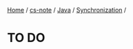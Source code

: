 [Home](https://mengxianbin.github.io) /
[cs-note](https://mengxianbin.github.io/cs-note) /
[Java](https://mengxianbin.github.io/cs-note/content/java) /
[Synchronization](https://mengxianbin.github.io/cs-note/content/java/synchronization) /

# TO DO
